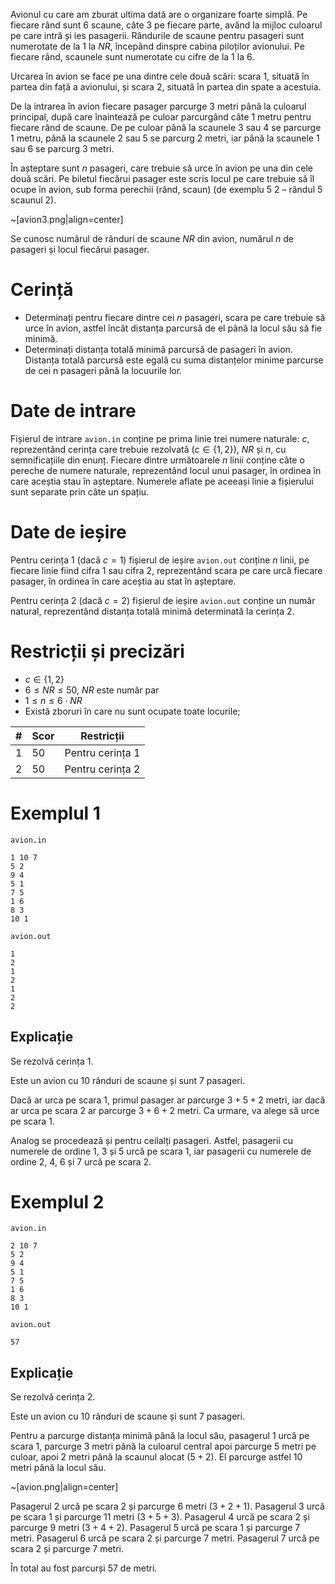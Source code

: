 Avionul cu care am zburat ultima dată are o organizare foarte simplă. Pe fiecare rând sunt $6$ scaune, câte $3$ pe fiecare parte, având la mijloc culoarul pe care intră și ies pasagerii. Rândurile de scaune pentru pasageri sunt numerotate de la $1$ la $NR$, începând dinspre cabina piloților avionului. Pe fiecare rând, scaunele sunt numerotate cu cifre de la $1$ la $6$.

Urcarea în avion se face pe una dintre cele două scări: scara $1$, situată în partea din față a avionului, și scara $2$, situată în partea din spate a acestuia.

De la intrarea în avion fiecare pasager parcurge $3$ metri până la culoarul principal, după care înaintează pe culoar parcurgând câte $1$ metru pentru fiecare rând de scaune. De pe culoar până la scaunele $3$ sau $4$ se parcurge $1$ metru, până la scaunele $2$ sau $5$ se parcurg $2$ metri, iar până la scaunele $1$ sau $6$ se parcurg $3$ metri.

În așteptare sunt $n$ pasageri, care trebuie să urce în avion pe una din cele două scări. Pe biletul fiecărui pasager este scris locul pe care trebuie să îl ocupe în avion, sub forma perechii (rând, scaun) (de exemplu $5 \ 2$ – rândul $5$ scaunul $2$).

~[avion3.png|align=center]

Se cunosc numărul de rânduri de scaune $NR$ din avion, numărul $n$ de pasageri și locul fiecărui pasager.

# Cerință

* Determinați pentru fiecare dintre cei $n$ pasageri, scara pe care trebuie să urce în avion, astfel încât distanța parcursă de el până la locul său să fie minimă.
* Determinați distanța totală minimă parcursă de pasageri în avion. Distanța totală parcursă este egală cu suma distanțelor minime parcurse de cei n pasageri până la locuurile lor.

# Date de intrare

Fișierul de intrare `avion.in` conține pe prima linie trei numere naturale: $c$, reprezentând cerința care trebuie rezolvată ($c \in \{1, 2\}$), $NR$ și $n$, cu semnificațiile din enunț. 
Fiecare dintre următoarele $n$ linii conține câte o pereche de numere naturale, reprezentând locul unui pasager, în ordinea în care aceștia stau în așteptare. Numerele aflate pe aceeași linie a fișierului sunt separate prin câte un spațiu.

# Date de ieșire

Pentru cerința $1$ (dacă $c=1$) fișierul de ieșire `avion.out` conține $n$ linii, pe fiecare linie fiind cifra $1$ sau cifra $2$, reprezentând scara pe care urcă fiecare pasager, în ordinea în care aceștia au stat în așteptare.

Pentru cerința $2$ (dacă $c=2$) fișierul de ieșire `avion.out` conține un număr natural, reprezentând distanța totală minimă determinată la cerința $2$.

# Restricții și precizări

* $c \in \{1, 2\}$
* $6 \leq NR \leq 50$, $NR$ este număr par
* $1 \leq n \leq 6 \cdot NR$
* Există zboruri în care nu sunt ocupate toate locurile;

| # | Scor | Restricții |
|---|------|------------|
| 1 | 50 | Pentru cerința $1$ |
| 2 | 50 | Pentru cerința $2$ |

# Exemplul 1

`avion.in`
```
1 10 7
5 2
9 4
5 1
7 5
1 6
8 3
10 1
```

`avion.out`
```
1
2
1
2
1
2
2
```

## Explicație

Se rezolvă cerința $1$.

Este un avion cu $10$ rânduri de scaune și sunt $7$ pasageri. 

Dacă ar urca pe scara $1$, primul pasager ar parcurge $3+5+2$ metri, iar dacă ar urca pe scara $2$ ar parcurge $3+6+2$ metri. Ca urmare, va alege să urce pe scara $1$.

Analog se procedează și pentru ceilalți pasageri. Astfel, pasagerii cu numerele de ordine $1$, $3$ și $5$ urcă pe scara $1$, iar pasagerii cu numerele de ordine $2$, $4$, $6$ și $7$ urcă pe scara $2$.

# Exemplul 2


`avion.in`
```
2 10 7
5 2
9 4
5 1
7 5
1 6
8 3
10 1
```

`avion.out`
```
57
```

## Explicație

Se rezolvă cerința $2$. 

Este un avion cu $10$ rânduri de scaune și sunt $7$ pasageri. 

Pentru a parcurge distanța minimă până la locul său, pasagerul $1$ urcă pe scara $1$, parcurge $3$ metri până la culoarul central apoi parcurge $5$ metri pe culoar, apoi $2$ metri până la scaunul alocat ($5+2$). El parcurge astfel $10$ metri până la locul său.

~[avion.png|align=center]

Pasagerul $2$ urcă pe scara $2$ și parcurge $6$ metri ($3+2+1$). 
Pasagerul $3$ urcă pe scara $1$ și parcurge $11$ metri ($3+5+3$).
Pasagerul $4$ urcă pe scara $2$ și parcurge $9$ metri ($3+4+2$). 
Pasagerul $5$ urcă pe scara $1$ și parcurge $7$ metri. 
Pasagerul $6$ urcă pe scara $2$ și parcurge $7$ metri. 
Pasagerul $7$ urcă pe scara $2$ și parcurge $7$ metri.

În total au fost parcurși $57$ de metri.

